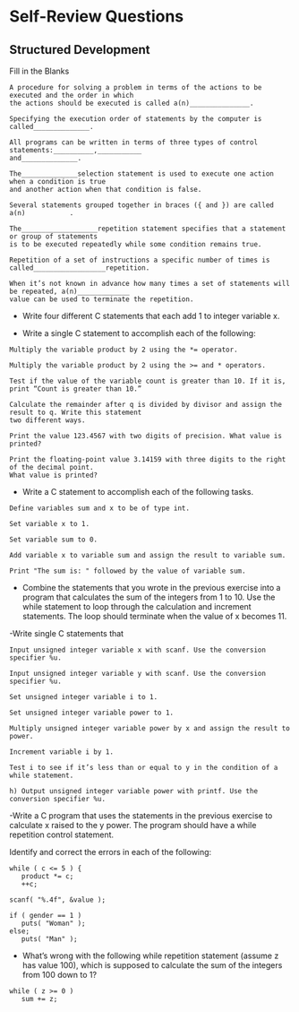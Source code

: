 # Self-Review Questions

## Structured Development
Fill in the Blanks
```
A procedure for solving a problem in terms of the actions to be executed and the order in which
the actions should be executed is called a(n)_______________.

Specifying the execution order of statements by the computer is called______________.

All programs can be written in terms of three types of control statements:__________,___________
and______________.

The______________selection statement is used to execute one action when a condition is true 
and another action when that condition is false.

Several statements grouped together in braces ({ and }) are called a(n)           .

The___________________repetition statement specifies that a statement or group of statements
is to be executed repeatedly while some condition remains true.

Repetition of a set of instructions a specific number of times is called__________________repetition.

When it’s not known in advance how many times a set of statements will be repeated, a(n)_____________
value can be used to terminate the repetition.
```
- Write four different C statements that each add 1 to integer variable x.

- Write a single C statement to accomplish each of the following:
```
Multiply the variable product by 2 using the *= operator.

Multiply the variable product by 2 using the >= and * operators.

Test if the value of the variable count is greater than 10. If it is, print “Count is greater than 10.”

Calculate the remainder after q is divided by divisor and assign the result to q. Write this statement 
two different ways.

Print the value 123.4567 with two digits of precision. What value is printed?

Print the floating-point value 3.14159 with three digits to the right of the decimal point. 
What value is printed?
```
- Write a C statement to accomplish each of the following tasks.
```
Define variables sum and x to be of type int.

Set variable x to 1.

Set variable sum to 0.

Add variable x to variable sum and assign the result to variable sum.

Print "The sum is: " followed by the value of variable sum.
```
- Combine the statements that you wrote in the previous exercise into a program that calculates 
the sum of the integers from 1 to 10. Use the while statement to loop through 
the calculation and increment statements. The loop should terminate when the value of x becomes 11.

-Write single C statements that
```
Input unsigned integer variable x with scanf. Use the conversion specifier %u.

Input unsigned integer variable y with scanf. Use the conversion specifier %u.

Set unsigned integer variable i to 1.

Set unsigned integer variable power to 1.

Multiply unsigned integer variable power by x and assign the result to power.

Increment variable i by 1.

Test i to see if it’s less than or equal to y in the condition of a while statement.

h) Output unsigned integer variable power with printf. Use the conversion specifier %u.
```
-Write a C program that uses the statements in the previous exercise to calculate x raised to the y power. 
The program should have a while repetition control statement.

Identify and correct the errors in each of the following:

```
while ( c <= 5 ) {
   product *= c;
   ++c; 
```
```
scanf( "%.4f", &value );
```
```
if ( gender == 1 )
   puts( "Woman" );
else;
   puts( "Man" ); 
```
- What’s wrong with the following while repetition statement (assume z has value 100), which is supposed to calculate the sum of the integers from 100 down to 1?
```
while ( z >= 0 )
   sum += z;
```





